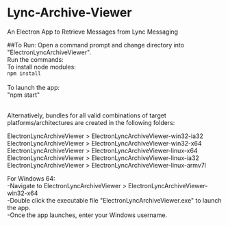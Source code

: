 # Lync-Archive-Viewer
An Electron App to Retrieve Messages from Lync Messaging

##To Run:
Open a command prompt and change directory into "ElectronLyncArchiveViewer". <br>
Run the commands: <br>
To install node modules: <br>
```npm install```  <br> <br>
To launch the app: <br>
"npm start"  <br> <br>  

Alternatively, bundles for all valid combinations of target platforms/architectures are created in the following folders: <br>

ElectronLyncArchiveViewer > ElectronLyncArchiveViewer-win32-ia32 <br>
ElectronLyncArchiveViewer > ElectronLyncArchiveViewer-win32-x64 <br>
ElectronLyncArchiveViewer > ElectronLyncArchiveViewer-linux-x64 <br>
ElectronLyncArchiveViewer > ElectronLyncArchiveViewer-linux-ia32 <br>
ElectronLyncArchiveViewer > ElectronLyncArchiveViewer-linux-armv7l <br>

For Windows 64: <br>
-Navigate to ElectronLyncArchiveViewer > ElectronLyncArchiveViewer-win32-x64 <br>
-Double click the executable file "ElectronLyncArchiveViewer.exe" to launch the app. <br>
-Once the app launches, enter your Windows username. <br>
